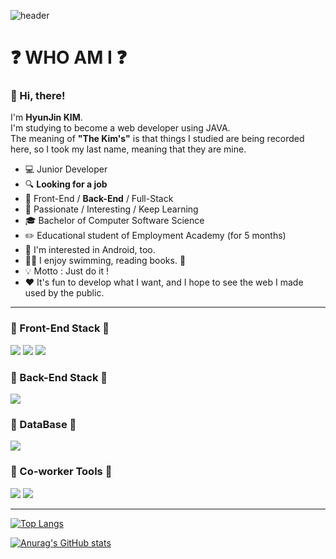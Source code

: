 ![header](https://capsule-render.vercel.app/api?type=waving&color=FFCC21&height=300&section=header&text=the%20KIM's&fontColor=800000&fontSize=90)

#  :question: WHO AM I :question:

 ### :wave: Hi, there!

I'm **HyunJin KIM**.  
I'm studying to become a web developer using JAVA.  
The meaning of **"The Kim's"** is that things I studied are being recorded here, so I took my last name, meaning that they are mine.

- :computer: Junior Developer
- :mag: **Looking for a job**
- :briefcase: Front-End / **Back-End** / Full-Stack
- :muscle: Passionate / Interesting / Keep Learning
- :mortar_board: Bachelor of Computer Software Science
- :pencil2: Educational student of Employment Academy (for 5 months)
- :robot: I'm interested in Android, too.
-  :swimming_woman: I enjoy swimming, reading books. :book:
-  :bulb: Motto : Just do it !
- :heart: It's fun to develop what I want, and I hope to see the web I made used by the public.

---

### :robot: Front-End Stack :robot:

<img src="https://img.shields.io/badge/HTML5-E34F26?style=for-the-badge&logo=HTML5&logoColor=white"> <img src="https://img.shields.io/badge/CSS3-1572B6?style=for-the-badge&logo=CSS3&logoColor=white">  <img src="https://img.shields.io/badge/VSCode-007ACC?style=for-the-badge&logo=Visual Studio Code&logoColor=white">



### :robot: Back-End Stack :robot:

<img src="https://img.shields.io/badge/JAVA-2C2255?style=for-the-badge&logo=Eclipse&logoColor=white">



### :robot: DataBase :robot:

<img src="https://img.shields.io/badge/MySQL-4479A1?style=for-the-badge&logo=MySQL&logoColor=white">



### :robot: Co-worker Tools :robot:

<img src="https://img.shields.io/badge/GitHub-181717?style=for-the-badge&logo=GitHub&logoColor=white"> <img src="https://img.shields.io/badge/Notion-000000?style=for-the-badge&logo=Notion&logoColor=white"> 

---

[![Top Langs](https://github-readme-stats.vercel.app/api/top-langs/?username=jeje12247&layout=compact)](https://github.com/jeje12247/github-readme-stats)

<a href="https://github.com/jeje12247">![Anurag's GitHub stats](https://github-readme-stats.vercel.app/api?username=jeje12247&show_icons=true&theme=great-gatsby)</a>